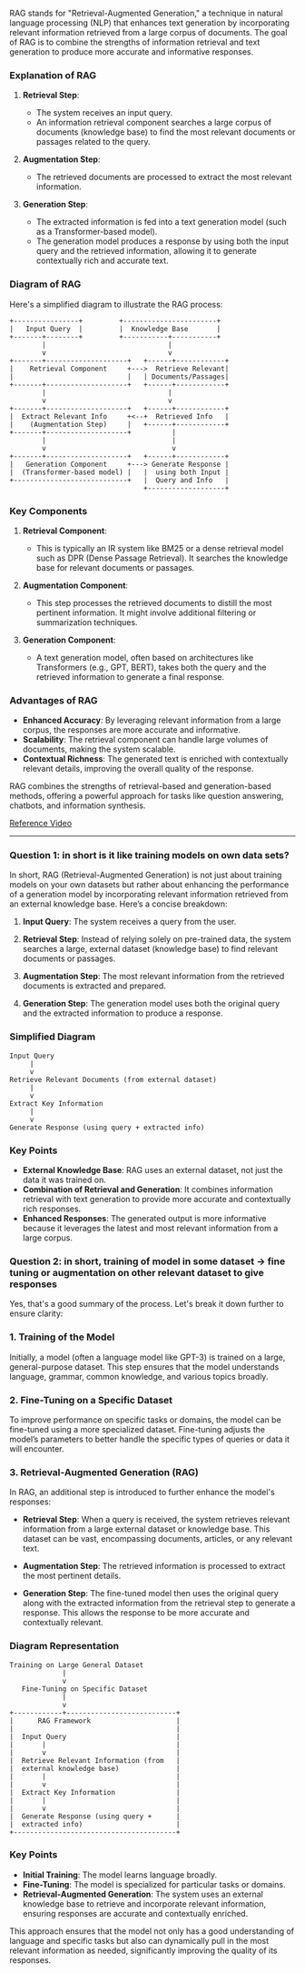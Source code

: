 RAG stands for "Retrieval-Augmented Generation," a technique in natural language processing (NLP) that enhances text generation by incorporating relevant information retrieved from a large corpus of documents. The goal of RAG is to combine the strengths of information retrieval and text generation to produce more accurate and informative responses.

### Explanation of RAG

1. **Retrieval Step**:
   - The system receives an input query.
   - An information retrieval component searches a large corpus of documents (knowledge base) to find the most relevant documents or passages related to the query.
   
2. **Augmentation Step**:
   - The retrieved documents are processed to extract the most relevant information.
   
3. **Generation Step**:
   - The extracted information is fed into a text generation model (such as a Transformer-based model).
   - The generation model produces a response by using both the input query and the retrieved information, allowing it to generate contextually rich and accurate text.

### Diagram of RAG

Here's a simplified diagram to illustrate the RAG process:

```
+----------------+         +-----------------------+
|   Input Query  |         |  Knowledge Base       |
+-------+--------+         +-----------+-----------+
        |                              |
        v                              v
+-------+--------------------+   +------+------------+
|    Retrieval Component     +--->  Retrieve Relevant|
|                            |   | Documents/Passages|
+-------+--------------------+   +------+------------+
        |                              |
        v                              v
+-------+--------------------+   +------+------------+
|  Extract Relevant Info     +<--+  Retrieved Info   |
|    (Augmentation Step)     |   +------+------------+
+-------+--------------------+          |
        |                               |
        v                               v
+-------+--------------------+   +------+------------+
|   Generation Component     +---> Generate Response |
|  (Transformer-based model) |   |  using both Input |
+----------------------------+   |  Query and Info   |
                                 +-------------------+
```

### Key Components

1. **Retrieval Component**:
   - This is typically an IR system like BM25 or a dense retrieval model such as DPR (Dense Passage Retrieval). It searches the knowledge base for relevant documents or passages.
   
2. **Augmentation Component**:
   - This step processes the retrieved documents to distill the most pertinent information. It might involve additional filtering or summarization techniques.

3. **Generation Component**:
   - A text generation model, often based on architectures like Transformers (e.g., GPT, BERT), takes both the query and the retrieved information to generate a final response.

### Advantages of RAG

- **Enhanced Accuracy**: By leveraging relevant information from a large corpus, the responses are more accurate and informative.
- **Scalability**: The retrieval component can handle large volumes of documents, making the system scalable.
- **Contextual Richness**: The generated text is enriched with contextually relevant details, improving the overall quality of the response.

RAG combines the strengths of retrieval-based and generation-based methods, offering a powerful approach for tasks like question answering, chatbots, and information synthesis.

[Reference Video](https://www.youtube.com/watch?v=LAfrShnpVIk)

--------------------

### Question 1: in short is it like training models on own data sets?

In short, RAG (Retrieval-Augmented Generation) is not just about training models on your own datasets but rather about enhancing the performance of a generation model by incorporating relevant information retrieved from an external knowledge base. Here’s a concise breakdown:

1. **Input Query**: The system receives a query from the user.

2. **Retrieval Step**: Instead of relying solely on pre-trained data, the system searches a large, external dataset (knowledge base) to find relevant documents or passages.

3. **Augmentation Step**: The most relevant information from the retrieved documents is extracted and prepared.

4. **Generation Step**: The generation model uses both the original query and the extracted information to produce a response.

### Simplified Diagram

```
Input Query
     |
     v
Retrieve Relevant Documents (from external dataset)
     |
     v
Extract Key Information
     |
     v
Generate Response (using query + extracted info)
```

### Key Points

- **External Knowledge Base**: RAG uses an external dataset, not just the data it was trained on.
- **Combination of Retrieval and Generation**: It combines information retrieval with text generation to provide more accurate and contextually rich responses.
- **Enhanced Responses**: The generated output is more informative because it leverages the latest and most relevant information from a large corpus.

### Question 2: in short, training of model in some dataset -> fine tuning or augmentation on other relevant dataset to give responses

Yes, that's a good summary of the process. Let's break it down further to ensure clarity:

### 1. Training of the Model
Initially, a model (often a language model like GPT-3) is trained on a large, general-purpose dataset. This step ensures that the model understands language, grammar, common knowledge, and various topics broadly.

### 2. Fine-Tuning on a Specific Dataset
To improve performance on specific tasks or domains, the model can be fine-tuned using a more specialized dataset. Fine-tuning adjusts the model’s parameters to better handle the specific types of queries or data it will encounter.

### 3. Retrieval-Augmented Generation (RAG)
In RAG, an additional step is introduced to further enhance the model's responses:

- **Retrieval Step**: When a query is received, the system retrieves relevant information from a large external dataset or knowledge base. This dataset can be vast, encompassing documents, articles, or any relevant text.

- **Augmentation Step**: The retrieved information is processed to extract the most pertinent details.

- **Generation Step**: The fine-tuned model then uses the original query along with the extracted information from the retrieval step to generate a response. This allows the response to be more accurate and contextually relevant.

### Diagram Representation

```
Training on Large General Dataset
             |
             v
   Fine-Tuning on Specific Dataset
             |
             v
+------------+---------------------------+
|      RAG Framework                     |
|                                        |
|  Input Query                           |
|       |                                |
|       v                                |
|  Retrieve Relevant Information (from   |
|  external knowledge base)              |
|       |                                |
|       v                                |
|  Extract Key Information               |
|       |                                |
|       v                                |
|  Generate Response (using query +      |
|  extracted info)                       |
+----------------------------------------+
```

### Key Points

- **Initial Training**: The model learns language broadly.
- **Fine-Tuning**: The model is specialized for particular tasks or domains.
- **Retrieval-Augmented Generation**: The system uses an external knowledge base to retrieve and incorporate relevant information, ensuring responses are accurate and contextually enriched.

This approach ensures that the model not only has a good understanding of language and specific tasks but also can dynamically pull in the most relevant information as needed, significantly improving the quality of its responses.